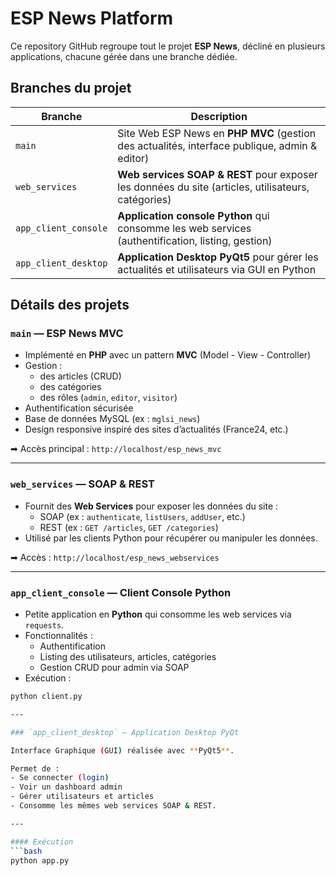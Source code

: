 # ESP News Platform

Ce repository GitHub regroupe tout le projet **ESP News**, décliné en plusieurs applications, chacune gérée dans une branche dédiée.

##  Branches du projet

| Branche              | Description |
|----------------------|-------------|
| `main`               |  Site Web ESP News en **PHP MVC** (gestion des actualités, interface publique, admin & editor) |
| `web_services`       |  **Web services SOAP & REST** pour exposer les données du site (articles, utilisateurs, catégories) |
| `app_client_console` |  **Application console Python** qui consomme les web services (authentification, listing, gestion) |
| `app_client_desktop` |  **Application Desktop PyQt5** pour gérer les actualités et utilisateurs via GUI en Python |


##  Détails des projets

###  `main` — ESP News MVC
- Implémenté en **PHP** avec un pattern **MVC** (Model - View - Controller)
- Gestion :
  - des articles (CRUD)
  - des catégories
  - des rôles (`admin`, `editor`, `visitor`)
- Authentification sécurisée
- Base de données MySQL (ex : `mglsi_news`)
- Design responsive inspiré des sites d’actualités (France24, etc.)

➡ Accès principal : `http://localhost/esp_news_mvc`

---

###  `web_services` — SOAP & REST
- Fournit des **Web Services** pour exposer les données du site :
  - SOAP (ex : `authenticate`, `listUsers`, `addUser`, etc.)
  - REST (ex : `GET /articles`, `GET /categories`)
- Utilisé par les clients Python pour récupérer ou manipuler les données.

➡ Accès : `http://localhost/esp_news_webservices`

---

###  `app_client_console` — Client Console Python
- Petite application en **Python** qui consomme les web services via `requests`.
- Fonctionnalités :
  - Authentification
  - Listing des utilisateurs, articles, catégories
  - Gestion CRUD pour admin via SOAP
- Exécution :
```bash
python client.py

---

### `app_client_desktop` — Application Desktop PyQt

Interface Graphique (GUI) réalisée avec **PyQt5**.

Permet de :
- Se connecter (login)
- Voir un dashboard admin
- Gérer utilisateurs et articles
- Consomme les mêmes web services SOAP & REST.

---

#### Exécution
```bash
python app.py


